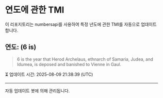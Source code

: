 
# 연도에 관한 TMI

이 리포지토리는 numbersapi를 사용하여 특정 년도에 관한 TMI를 자동으로 업데이트합니다.

## 연도: (6 is)
> 6 is the year that Herod Archelaus, ethnarch of Samaria, Judea, and Idumea, is deposed and banished to Vienne in Gaul.

⏳ 업데이트 시간: 2025-08-09 21:38:39 (UTC)

---
자동 업데이트 봇에 의해 관리됩니다.
